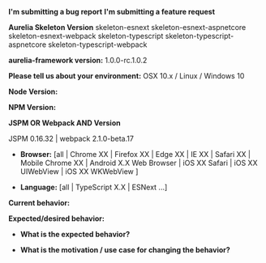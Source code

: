 <!--
BUGS: Please use this template.

SUPPORT REQUESTS/QUESTIONS: If you have a support request or question please
submit them to StackOverflow using the tag `[aurelia]`
http://stackoverflow.com/questions/tagged/aurelia
or the Aurelia Gitter https://gitter.im/aurelia/discuss

Durandal Inc. offers paid support agreements. Further information regarding paid support
may be obtained by emailing support@durandal.io

Future support requests submitted here will be closed.
-->

**I'm submitting a bug report**
**I'm submitting a feature request**

**Aurelia Skeleton Version**
skeleton-esnext
skeleton-esnext-aspnetcore
skeleton-esnext-webpack
skeleton-typescript
skeleton-typescript-aspnetcore
skeleton-typescript-webpack

**aurelia-framework version:**
1.0.0-rc.1.0.2


**Please tell us about your environment:**
OSX 10.x / Linux / Windows 10

**Node Version:**
<!-- Minimum supported version is latest Node 4.x LTS
run `node -v` -->

**NPM Version:**
<!-- Minimum supported is 3.x
run `npm -v` -->

**JSPM OR Webpack AND Version**
<!-- If using JSPM
run `jspm -v`
If using Webpack
run `webpack --help | grep webpack` -->
JSPM 0.16.32 | webpack 2.1.0-beta.17


* **Browser:** [all | Chrome XX | Firefox XX | Edge XX | IE XX | Safari XX | Mobile Chrome XX | Android X.X Web Browser | iOS XX Safari | iOS XX UIWebView | iOS XX WKWebView ]

* **Language:** [all | TypeScript X.X | ESNext ...]


**Current behavior:**


**Expected/desired behavior:**
<!-- If the current behavior is a bug, please provide the steps to reproduce and if possible a minimal demo of the problem along
with a [gist.run](https://gist.run/?id=7542e061bc940cde506b&sha=6821c521a6c7bae6f59a36fb8628ecd1032b2d10) example, if possible. -->


* **What is the expected behavior?**


* **What is the motivation / use case for changing the behavior?**